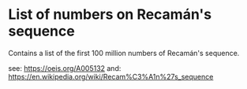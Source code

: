 # List of numbers on Recamán's sequence

Contains a list of the first 100 million numbers of Recamán's sequence.

see: https://oeis.org/A005132
and: https://en.wikipedia.org/wiki/Recam%C3%A1n%27s_sequence